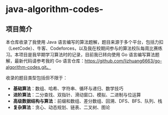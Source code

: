 # java-algorithm-codes-
## 项目简介

本仓库收录了我使用 Java 语言编写的算法题解，题目来源于多个平台，包括力扣（LeetCode）、牛客、Codeforces，以及我在校期间参与的算法校队每周比赛练习。本项目是我早期学习算法时的记录，目前我已转向使用 Go 语言编写算法题解，最新代码请参考我的 Go 语言仓库：https://github.com/lizhuang6663/go-algorithm-codes.git。

收录的题目类型包括但不限于：

- **基础算法**：数组、哈希、字符串、循环与递归、数学技巧
- **进阶算法**：二分查找、双指针、滑动窗口、模拟、二进制与位运算
- **高级数据结构与算法**：前缀和数组、差分数组、回溯、DFS、BFS、队列、栈
- **复杂算法**：贪心、动态规划、链表、二叉树、图论
